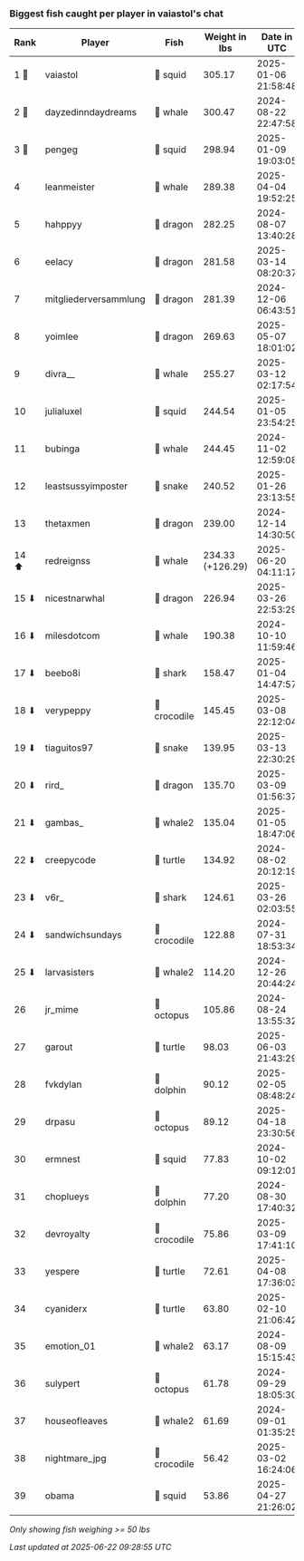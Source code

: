 ### Biggest fish caught per player in vaiastol's chat
| Rank | Player | Fish | Weight in lbs | Date in UTC |
|------|--------|-----------|---------|-----|
| 1 🥇  | vaiastol | 🦑 squid | 305.17 | 2025-01-06 21:58:48 |
| 2 🥈  | dayzedinndaydreams | 🐳 whale | 300.47 | 2024-08-22 22:47:58 |
| 3 🥉  | pengeg | 🦑 squid | 298.94 | 2025-01-09 19:03:05 |
| 4  | leanmeister | 🐳 whale | 289.38 | 2025-04-04 19:52:25 |
| 5  | hahppyy | 🐉 dragon | 282.25 | 2024-08-07 13:40:28 |
| 6  | eelacy | 🐉 dragon | 281.58 | 2025-03-14 08:20:37 |
| 7  | mitgliederversammlung | 🐉 dragon | 281.39 | 2024-12-06 06:43:51 |
| 8  | yoimlee | 🐉 dragon | 269.63 | 2025-05-07 18:01:02 |
| 9  | divra__ | 🐳 whale | 255.27 | 2025-03-12 02:17:54 |
| 10  | julialuxel | 🦑 squid | 244.54 | 2025-01-05 23:54:25 |
| 11  | bubinga | 🐳 whale | 244.45 | 2024-11-02 12:59:08 |
| 12  | leastsussyimposter | 🐍 snake | 240.52 | 2025-01-26 23:13:55 |
| 13  | thetaxmen | 🐉 dragon | 239.00 | 2024-12-14 14:30:50 |
| 14 ⬆ | redreignss | 🐳 whale | 234.33 (+126.29) | 2025-06-20 04:11:17 |
| 15 ⬇ | nicestnarwhal | 🐉 dragon | 226.94 | 2025-03-26 22:53:29 |
| 16 ⬇ | milesdotcom | 🐳 whale | 190.38 | 2024-10-10 11:59:46 |
| 17 ⬇ | beebo8i | 🦈 shark | 158.47 | 2025-01-04 14:47:57 |
| 18 ⬇ | verypeppy | 🐊 crocodile | 145.45 | 2025-03-08 22:12:04 |
| 19 ⬇ | tiaguitos97 | 🐍 snake | 139.95 | 2025-03-13 22:30:29 |
| 20 ⬇ | rird_ | 🐉 dragon | 135.70 | 2025-03-09 01:56:37 |
| 21 ⬇ | gambas_ | 🐋 whale2 | 135.04 | 2025-01-05 18:47:06 |
| 22 ⬇ | creepycode | 🐢 turtle | 134.92 | 2024-08-02 20:12:19 |
| 23 ⬇ | v6r_ | 🦈 shark | 124.61 | 2025-03-26 02:03:55 |
| 24 ⬇ | sandwichsundays | 🐊 crocodile | 122.88 | 2024-07-31 18:53:34 |
| 25 ⬇ | larvasisters | 🐋 whale2 | 114.20 | 2024-12-26 20:44:24 |
| 26  | jr_mime | 🐙 octopus | 105.86 | 2024-08-24 13:55:32 |
| 27  | garout | 🐢 turtle | 98.03 | 2025-06-03 21:43:29 |
| 28  | fvkdylan | 🐬 dolphin | 90.12 | 2025-02-05 08:48:24 |
| 29  | drpasu | 🐙 octopus | 89.12 | 2025-04-18 23:30:56 |
| 30  | ermnest | 🦑 squid | 77.83 | 2024-10-02 09:12:01 |
| 31  | choplueys | 🐬 dolphin | 77.20 | 2024-08-30 17:40:32 |
| 32  | devroyalty | 🐊 crocodile | 75.86 | 2025-03-09 17:41:10 |
| 33  | yespere | 🐢 turtle | 72.61 | 2025-04-08 17:36:03 |
| 34  | cyaniderx | 🐢 turtle | 63.80 | 2025-02-10 21:06:42 |
| 35  | emotion_01 | 🐋 whale2 | 63.17 | 2024-08-09 15:15:43 |
| 36  | sulypert | 🐙 octopus | 61.78 | 2024-09-29 18:05:30 |
| 37  | houseofleaves | 🐋 whale2 | 61.69 | 2024-09-01 01:35:25 |
| 38  | nightmare_jpg | 🐊 crocodile | 56.42 | 2025-03-02 16:24:06 |
| 39  | obama | 🦑 squid | 53.86 | 2025-04-27 21:26:02 |

_Only showing fish weighing >= 50 lbs_

_Last updated at 2025-06-22 09:28:55 UTC_